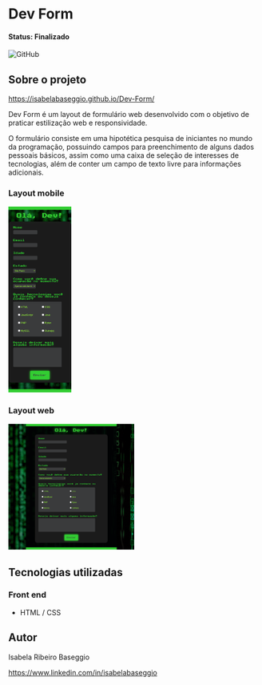 # Dev Form

#### Status: Finalizado

![GitHub](https://img.shields.io/github/license/IsabelaBaseggio/Dev-Form)


## Sobre o projeto

https://isabelabaseggio.github.io/Dev-Form/

Dev Form é um layout de formulário web desenvolvido com o objetivo de praticar estilização web e responsividade.

O formulário consiste em uma hipotética pesquisa de iniciantes no mundo da programação, possuindo campos para preenchimento de alguns dados pessoais básicos, assim como uma caixa de seleção de interesses de tecnologias, além de conter um campo de texto livre para informações adicionais.


### Layout mobile

<img src="https://github.com/IsabelaBaseggio/Dev-Form/blob/main/assets/dev_form_mobile.png" alt="layout mobile dev form" style="width:25%;"/>


### Layout web

<img src="https://github.com/IsabelaBaseggio/Dev-Form/blob/main/assets/dev_form_web.png" alt="layout web dev form" style="width:50%;"/>


## Tecnologias utilizadas

### Front end
- HTML / CSS


## Autor

Isabela Ribeiro Baseggio

https://www.linkedin.com/in/isabelabaseggio
